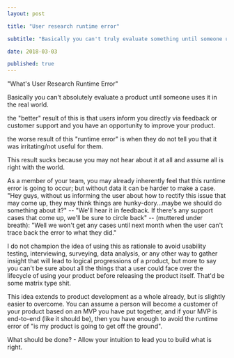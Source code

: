 ```yaml
---
layout: post

title: "User research runtime error"

subtitle: "Basically you can't truly evaluate something until someone uses it"

date: 2018-03-03

published: true
---
```


"What's User Research Runtime Error"

Basically you can't absolutely evaluate a product until someone uses it in the real world.

the "better" result of this is that users inform you directly via feedback or customer support and you have an opportunity to improve your product.

the worse result of this "runtime error" is when they do not tell you that it was irritating/not useful for them.

This result sucks because you may not hear about it at all and assume all is right with the world.

As a member of your team, you may already inherently feel that this runtime error is going to occur; but without data it can be harder to make a case. "Hey guys, without us informing the user about how to rectify this issue that may come up, they may think things are hunky-dory...maybe we should do something about it?" -- "We'll hear it in feedback. If there's any support cases that come up, we'll be sure to circle back" -- (muttered under breath): "Well we won't get any cases until next month when the user can't trace back the error to what they did."

I do not champion the idea of using this as rationale to avoid usability testing, interviewing, surveying, data analysis, or any other way to gather insight that will lead to logical progressions of a product, but more to say you can't be sure about all the things that a user could face over the lifecycle of using your product before releasing the product itself. That'd be some matrix type shit.

This idea extends to product development as a whole already, but is slightly easier to overcome. You can assume a person will become a customer of your product based on an MVP you have put together, and if your MVP is end-to-end (like it should be), then you have enough to avoid the runtime error of "is my product is going to get off the ground".

What should be done? - Allow your intuition to lead you to build what is right.

